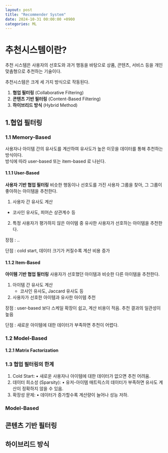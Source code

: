 ```yaml
---
layout: post
title: "Recommender System"
date: 2024-10-31 00:00:00 +0900
categories: ML
---
```


# 추천시스템이란?
추천 시스템은 사용자의 선호도와 과거 행동을 바탕으로 상품, 콘텐츠, 서비스 등을 개인 맞춤형으로 추천하는 기술이다. 
<br>

추천시스템은 크게 세 가지 방식으로 작동된다. 
1. **협업 필터링** (Collaborative Filtering)
2. **콘텐츠 기반 필터링** (Content-Based Filtering)
3. **하이브리드 방식** (Hybrid Method)

## 1.협업 필터링
### 1.1 Memory-Based
사용자나 아이템 간의 유사도를 계산하여 유사도가 높은 이웃을 데이터를 통해 추천하는 방식이다. <br>
방식에 따라 user-based 또는 item-based 로 나뉜다. 

#### 1.1.1 User-Based
**사용자 기반 협업 필터링**
비슷한 행동이나 선호도를 가진 사용자 그룹을 찾아, 그 그룹이 좋아하는 아이템을 추천한다.
1. 사용자 간 유사도 계산
  - 코사인 유사도, 피어슨 상관계수 등
2. 특정 사용자가 평가하지 않은 아이템 중 유사한 사용자가 선호하는 아이템을 추천한다.

장점
: ..

단점
: cold start, 데이터 크기가 커질수록 계산 비용 증가


#### 1.1.2 Item-Based
**아이템 기반 협업 필터링**
사용자가 선호했던 아이템과 비슷한 다른 아이템을 추천한다. 
1. 아이템 간 유사도 계산
   - 코사인 유사도, Jaccard 유사도 등
2. 사용자가 선호한 아이템과 유사한 아이템 추천

장점
: user-based 보다 스케일 확장이 쉽고, 계산 비용이 적음. 추천 결과의 일관성이 높음

단점
: 새로운 아이템에 대한 데이터가 부족하면 추천이 어렵다. 

### 1.2 Model-Based

#### 1.2.1 Matrix Factorization


### 1.3 협업 필터링의 한계
1.	Cold Start:
•	새로운 사용자나 아이템에 대한 데이터가 없으면 추천 어려움.
2.	데이터 희소성 (Sparsity):
•	유저-아이템 매트릭스의 데이터가 부족하면 유사도 계산이 정확하지 않을 수 있음.
3.	확장성 문제:
•	데이터가 증가할수록 계산량이 늘어나 성능 저하.



### Model-Based


## 콘텐츠 기반 필터링


## 하이브리드 방식